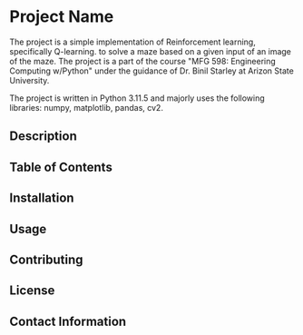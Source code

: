 # Project Name

The project is a simple implementation of Reinforcement learning, specifically Q-learning. to solve a maze based on a given input of an image of the maze. The project is a part of the course "MFG 598: Engineering Computing w/Python" under the guidance of Dr. Binil Starley at Arizon State University.

The project is written in Python 3.11.5 and majorly uses the following libraries: numpy, matplotlib, pandas, cv2.

## Description

## Table of Contents

## Installation

## Usage

## Contributing

## License

## Contact Information
